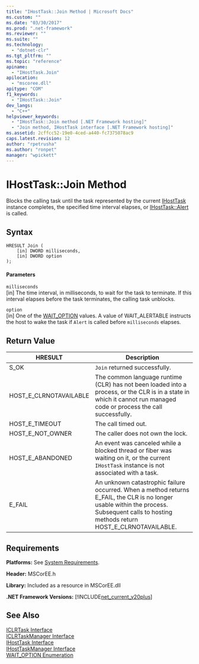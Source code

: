 ```yaml
---
title: "IHostTask::Join Method | Microsoft Docs"
ms.custom: ""
ms.date: "03/30/2017"
ms.prod: ".net-framework"
ms.reviewer: ""
ms.suite: ""
ms.technology: 
  - "dotnet-clr"
ms.tgt_pltfrm: ""
ms.topic: "reference"
apiname: 
  - "IHostTask.Join"
apilocation: 
  - "mscoree.dll"
apitype: "COM"
f1_keywords: 
  - "IHostTask::Join"
dev_langs: 
  - "C++"
helpviewer_keywords: 
  - "IHostTask::Join method [.NET Framework hosting]"
  - "Join method, IHostTask interface [.NET Framework hosting]"
ms.assetid: 2cffcc52-19e0-4ced-a440-fc7375078ac9
caps.latest.revision: 12
author: "rpetrusha"
ms.author: "ronpet"
manager: "wpickett"
---
```

# IHostTask::Join Method
Blocks the calling task until the task represented by the current [IHostTask](../../../../docs/framework/unmanaged-api/hosting/ihosttask-interface.md) instance completes, the specified time interval elapses, or [IHostTask::Alert](../../../../docs/framework/unmanaged-api/hosting/ihosttask-alert-method.md) is called.  
  
## Syntax  
  
```  
HRESULT Join (  
    [in] DWORD milliseconds,  
    [in] DWORD option  
);  
```  
  
#### Parameters  
 `milliseconds`  
 [in] The time interval, in milliseconds, to wait for the task to terminate. If this interval elapses before the task terminates, the calling task unblocks.  
  
 `option`  
 [in] One of the [WAIT_OPTION](../../../../docs/framework/unmanaged-api/hosting/wait-option-enumeration.md) values. A value of WAIT_ALERTABLE instructs the host to wake the task if `Alert` is called before `milliseconds` elapses.  
  
## Return Value  
  
|HRESULT|Description|  
|-------------|-----------------|  
|S_OK|`Join` returned successfully.|  
|HOST_E_CLRNOTAVAILABLE|The common language runtime (CLR) has not been loaded into a process, or the CLR is in a state in which it cannot run managed code or process the call successfully.|  
|HOST_E_TIMEOUT|The call timed out.|  
|HOST_E_NOT_OWNER|The caller does not own the lock.|  
|HOST_E_ABANDONED|An event was canceled while a blocked thread or fiber was waiting on it, or the current `IHostTask` instance is not associated with a task.|  
|E_FAIL|An unknown catastrophic failure occurred. When a method returns E_FAIL, the CLR is no longer usable within the process. Subsequent calls to hosting methods return HOST_E_CLRNOTAVAILABLE.|  
  
## Requirements  
 **Platforms:** See [System Requirements](../../../../docs/framework/get-started/system-requirements.md).  
  
 **Header:** MSCorEE.h  
  
 **Library:** Included as a resource in MSCorEE.dll  
  
 **.NET Framework Versions:** [!INCLUDE[net_current_v20plus](../../../../includes/net-current-v20plus-md.md)]  
  
## See Also  
 [ICLRTask Interface](../../../../docs/framework/unmanaged-api/hosting/iclrtask-interface.md)   
 [ICLRTaskManager Interface](../../../../docs/framework/unmanaged-api/hosting/iclrtaskmanager-interface.md)   
 [IHostTask Interface](../../../../docs/framework/unmanaged-api/hosting/ihosttask-interface.md)   
 [IHostTaskManager Interface](../../../../docs/framework/unmanaged-api/hosting/ihosttaskmanager-interface.md)   
 [WAIT_OPTION Enumeration](../../../../docs/framework/unmanaged-api/hosting/wait-option-enumeration.md)